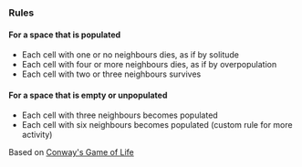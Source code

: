 <h3>Rules</h3>
        <h4>For a space that is populated</h4>
        <ul>
          <li>Each cell with one or no neighbours dies, as if by solitude</li>
          <li>Each cell with four or more neighbours dies, as if by overpopulation</li>
          <li>Each cell with two or three neighbours survives</li>
        </ul>
        <h4>For a space that is empty or unpopulated</h4>
        <ul>
          <li>Each cell with three neighbours becomes populated</li>
          <li>Each cell with six neighbours becomes populated (custom rule for more activity)</li>
        </ul>
        <p>Based on <a href="https://en.wikipedia.org/wiki/Conway%27s_Game_of_Life">Conway's Game of Life</a></p>
